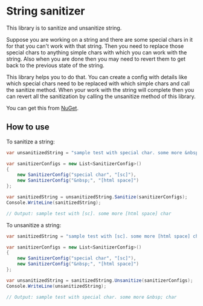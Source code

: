 # String sanitizer

This library is to sanitize and unsanitize string.

Suppose you are working on a string and there are some special chars in it for that you can't work with that string. Then you need to replace those special chars to anything simple chars with which you can work with the string. Also when you are done then you may need to revert them to get back to the previous state of the string.

This library helps you to do that. You can create a config with details like which special chars need to be replaced with which simple chars and call the sanitize method. When your work with the string will complete then you can revert all the sanitization by calling the unsanitize method of this library.

You can get this from [NuGet](https://www.nuget.org/packages/Arc.StringSanitizer).

## How to use

To sanitize a string:

```csharp
var unsanitizedString = "sample test with special char. some more &nbsp; char";

var sanitizerConfigs = new List<SanitizerConfig>()
{
    new SanitizerConfig("special char", "[sc]"),
    new SanitizerConfig("&nbsp;", "[html space]")
};

var sanitizedString = unsanitizedString.Sanitize(sanitizerConfigs);
Console.WriteLine(sanitizedString);

// Output: sample test with [sc]. some more [html space] char
```

To unsanitize a string:

```csharp
var sanitizedString = "sample test with [sc]. some more [html space] char";

var sanitizerConfigs = new List<SanitizerConfig>()
{
    new SanitizerConfig("special char", "[sc]"),
    new SanitizerConfig("&nbsp;", "[html space]")
};

var unsanitizedString = sanitizedString.Unsanitize(sanitizerConfigs);
Console.WriteLine(unsanitizedString);

// Output: sample test with special char. some more &nbsp; char
```
